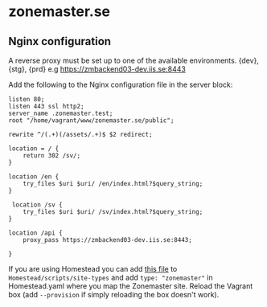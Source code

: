 # zonemaster.se

## Nginx configuration

A reverse proxy must be set up to one of the available environments.
{dev}, {stg}, {prd} e.g https://zmbackend03-dev.iis.se:8443

Add the following to the Nginx configuration file in the server block:

```
listen 80;
listen 443 ssl http2;
server_name .zonemaster.test;
root "/home/vagrant/www/zonemaster.se/public";

rewrite ^/(.+)(/assets/.+)$ $2 redirect;

location = / {
	return 302 /sv/;
}

location /en {
	try_files $uri $uri/ /en/index.html?$query_string;
}

 location /sv {
	try_files $uri $uri/ /sv/index.html?$query_string;
}

location /api {
	proxy_pass https://zmbackend03-dev.iis.se:8443;

}
```

If you are using Homestead you can add [this file](homestead/zonemaster.sh) to `Homestead/scripts/site-types` and add `type: "zonemaster"` in Homestead.yaml where you map the Zonemaster site. Reload the Vagrant box (add `--provision` if simply reloading the box doesn't work).

